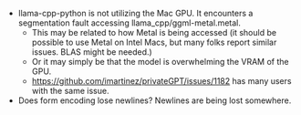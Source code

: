 - llama-cpp-python is not utilizing the Mac GPU. It encounters a segmentation fault accessing llama_cpp/ggml-metal.metal.
  - This may be related to how Metal is being accessed (it should be possible to use Metal on Intel Macs, but many folks report similar issues. BLAS might be needed.)
  - Or it may simply be that the model is overwhelming the VRAM of the GPU.
  - https://github.com/imartinez/privateGPT/issues/1182 has many users with the same issue.
- Does form encoding lose newlines? Newlines are being lost somewhere.
